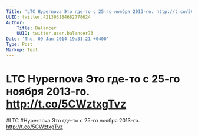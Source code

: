 ```yaml
---
Title: 'LTC Hypernova Это где-то с 25-го ноября 2013-го. http://t.co/5CWztxgTvz'
UUID: twitter.421303184682778624
Author:
    Title: Balancer
    UUID: twitter.user.balancer73
Date: 'Thu, 09 Jan 2014 19:31:21 +0400'
Type: Post
Markup: Text
---
```


# LTC Hypernova Это где-то с 25-го ноября 2013-го. http://t.co/5CWztxgTvz

#LTC #Hypernova Это где-то с 25-го ноября 2013-го.
http://t.co/5CWztxgTvz